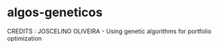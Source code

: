 # algos-geneticos
CREDITS : JOSCELINO OLIVEIRA - Using genetic algorithms for portfolio optimization
